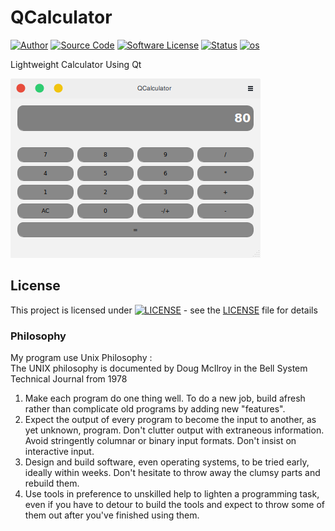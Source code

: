# QCalculator

[![Author](https://img.shields.io/badge/author-aerphanas-blue.svg)](https://gitlab.com/aerphanas)
[![Source Code](https://img.shields.io/badge/source-aerphanas/QCalculator-blue.svg)](https://gitlab.com/aerphanas/QCalculator/tree/master/source)
[![Software License](https://img.shields.io/badge/license-GNU_GPLv3-brightgreen.svg)](https://gitlab.com/aerphanas/QCalculator#license)
[![Status](https://img.shields.io/badge/Status-Development-red.svg)](https://gitlab.com/aerphanas/QCalculator/blob/master/README.md)
[![os](https://img.shields.io/badge/os-GNU/Linux-red.svg)](https://www.gnu.org/gnu/linux-and-gnu.en.html)

Lightweight Calculator Using Qt  

![Screenshot](https://raw.githubusercontent.com/aerphanas/QCalculator/master/screenshot/Screenshot%20from%202018-11-18%2013-19-12.png)

## **License**

This project is licensed under [![LICENSE](https://www.gnu.org/graphics/gplv3-with-text-84x42.png)](https://gitlab.com/aerphanas/QCalculator/blob/master/LICENSE) - see the [LICENSE](https://gitlab.com/aerphanas/QCalculator/blob/master/LICENSE) file for details

### Philosophy
My program use Unix Philosophy :  
The UNIX philosophy is documented by Doug McIlroy in the Bell System Technical Journal from 1978  
1. Make each program do one thing well. To do a new job, build afresh rather than complicate old programs by adding new "features".
2. Expect the output of every program to become the input to another, as yet unknown, program. Don't clutter output with extraneous information. Avoid stringently columnar or binary input formats. Don't insist on interactive input.
3. Design and build software, even operating systems, to be tried early, ideally within weeks. Don't hesitate to throw away the clumsy parts and rebuild them.
4. Use tools in preference to unskilled help to lighten a programming task, even if you have to detour to build the tools and expect to throw some of them out after you've finished using them.

